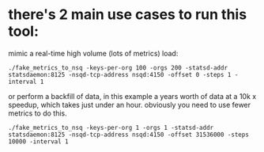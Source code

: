 
# there's 2 main use cases to run this tool:

mimic a real-time high volume (lots of metrics) load:

```
./fake_metrics_to_nsq -keys-per-org 100 -orgs 200 -statsd-addr statsdaemon:8125 -nsqd-tcp-address nsqd:4150 -offset 0 -steps 1 -interval 1
```

or perform a backfill of data, in this example a years worth of data at a 10k x speedup, which takes just under an hour.
obviously you need to use fewer metrics to do this.
```
./fake_metrics_to_nsq -keys-per-org 1 -orgs 1 -statsd-addr statsdaemon:8125 -nsqd-tcp-address nsqd:4150 -offset 31536000 -steps 10000 -interval 1

```

